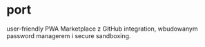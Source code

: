 # port
user-friendly PWA Marketplace z GitHub integration, wbudowanym password managerem i secure sandboxing.

